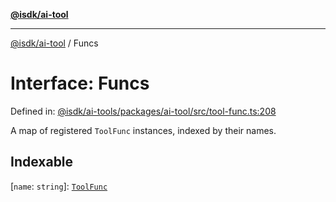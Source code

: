 [**@isdk/ai-tool**](../README.md)

***

[@isdk/ai-tool](../globals.md) / Funcs

# Interface: Funcs

Defined in: [@isdk/ai-tools/packages/ai-tool/src/tool-func.ts:208](https://github.com/isdk/ai-tool.js/blob/209a87173b5eabb2f81db6ea9a6784f34c24e271/src/tool-func.ts#L208)

A map of registered `ToolFunc` instances, indexed by their names.

## Indexable

\[`name`: `string`\]: [`ToolFunc`](../classes/ToolFunc.md)

